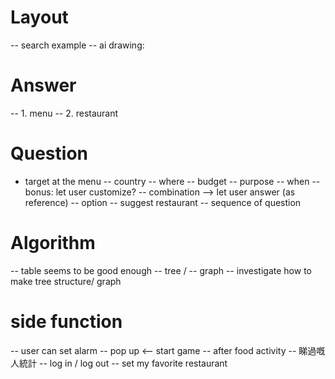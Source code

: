 # Layout

-- search example
-- ai drawing:

# Answer

-- 1. menu
-- 2. restaurant

# Question

- target at the menu
  -- country
  -- where
  -- budget
  -- purpose
  -- when
  -- bonus: let user customize?
  -- combination --> let user answer (as reference)
  -- option
  -- suggest restaurant
  -- sequence of question

# Algorithm

-- table seems to be good enough
-- tree /
-- graph
-- investigate how to make tree structure/ graph

# side function

-- user can set alarm
-- pop up <-- start game
-- after food activity
-- 睇過嘅人統計
-- log in / log out
-- set my favorite restaurant
